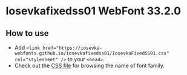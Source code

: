 # Iosevkafixedss01 WebFont 33.2.0

## How to use

- Add `<link href="https://iosevka-webfonts.github.io/iosevkafixedss01/IosevkaFixedSS01.css" rel="stylesheet" />` to your `<head>`.
- Check out the [CSS file](./IosevkaFixedSS01.css) for browsing the name of font family.
